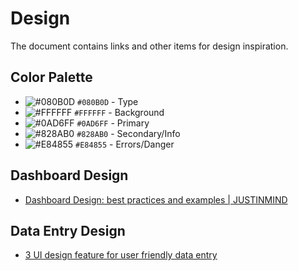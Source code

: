 # Design

The document contains links and other items for design inspiration.

## Color Palette

- ![#080B0D](https://via.placeholder.com/16/080B0D/080B0D/?text=.) `#080B0D` - Type
- ![#FFFFFF](https://via.placeholder.com/16/FFFFFF/FFFFFF/?text=.) `#FFFFFF` - Background
- ![#0AD6FF](https://via.placeholder.com/16/0AD6FF/0AD6FF/?text=.) `#0AD6FF` - Primary
- ![#828AB0](https://via.placeholder.com/16/828AB0/828AB0/?text=.) `#828AB0` - Secondary/Info
- ![#E84855](https://via.placeholder.com/16/E84855/E84855/?text=.) `#E84855` - Errors/Danger

## Dashboard Design

- [Dashboard Design: best practices and examples | JUSTINMIND](https://www.justinmind.com/blog/dashboard-design-best-practices-ux-ui/)

## Data Entry Design

- [3 UI design feature for user friendly data entry](https://medium.com/swlh/3-ui-design-features-for-user-friendly-data-entry-3ab881efbfdd)